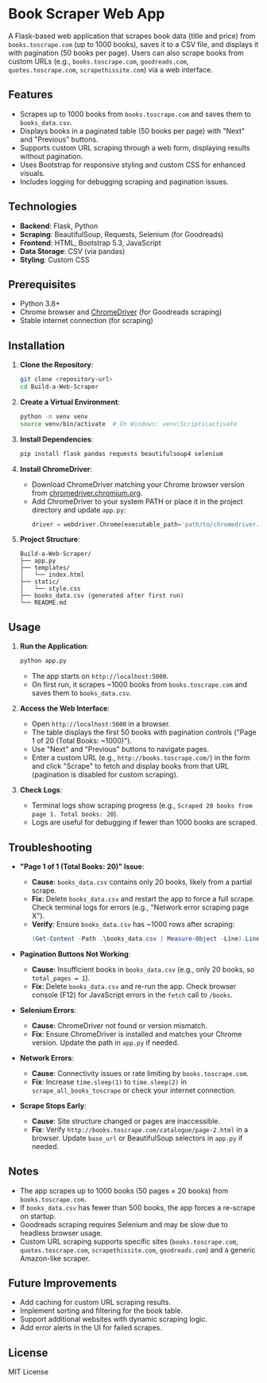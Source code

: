# Book Scraper Web App

A Flask-based web application that scrapes book data (title and price) from `books.toscrape.com` (up to 1000 books), saves it to a CSV file, and displays it with pagination (50 books per page). Users can also scrape books from custom URLs (e.g., `books.toscrape.com`, `goodreads.com`, `quotes.toscrape.com`, `scrapethissite.com`) via a web interface.

## Features
- Scrapes up to 1000 books from `books.toscrape.com` and saves them to `books_data.csv`.
- Displays books in a paginated table (50 books per page) with "Next" and "Previous" buttons.
- Supports custom URL scraping through a web form, displaying results without pagination.
- Uses Bootstrap for responsive styling and custom CSS for enhanced visuals.
- Includes logging for debugging scraping and pagination issues.

## Technologies
- **Backend**: Flask, Python
- **Scraping**: BeautifulSoup, Requests, Selenium (for Goodreads)
- **Frontend**: HTML, Bootstrap 5.3, JavaScript
- **Data Storage**: CSV (via pandas)
- **Styling**: Custom CSS

## Prerequisites
- Python 3.8+
- Chrome browser and [ChromeDriver](https://chromedriver.chromium.org/) (for Goodreads scraping)
- Stable internet connection (for scraping)

## Installation
1. **Clone the Repository**:
   ```bash
   git clone <repository-url>
   cd Build-a-Web-Scraper
   ```

2. **Create a Virtual Environment**:
   ```bash
   python -m venv venv
   source venv/bin/activate  # On Windows: venv\Scripts\activate
   ```

3. **Install Dependencies**:
   ```bash
   pip install flask pandas requests beautifulsoup4 selenium
   ```

4. **Install ChromeDriver**:
   - Download ChromeDriver matching your Chrome browser version from [chromedriver.chromium.org](https://chromedriver.chromium.org/).
   - Add ChromeDriver to your system PATH or place it in the project directory and update `app.py`:
     ```python
     driver = webdriver.Chrome(executable_path='path/to/chromedriver.exe', options=options)
     ```

5. **Project Structure**:
   ```
   Build-a-Web-Scraper/
   ├── app.py
   ├── templates/
   │   └── index.html
   ├── static/
   │   └── style.css
   ├── books_data.csv (generated after first run)
   └── README.md
   ```

## Usage
1. **Run the Application**:
   ```bash
   python app.py
   ```
   - The app starts on `http://localhost:5000`.
   - On first run, it scrapes ~1000 books from `books.toscrape.com` and saves them to `books_data.csv`.

2. **Access the Web Interface**:
   - Open `http://localhost:5000` in a browser.
   - The table displays the first 50 books with pagination controls ("Page 1 of 20 (Total Books: ~1000)").
   - Use "Next" and "Previous" buttons to navigate pages.
   - Enter a custom URL (e.g., `http://books.toscrape.com/`) in the form and click "Scrape" to fetch and display books from that URL (pagination is disabled for custom scraping).

3. **Check Logs**:
   - Terminal logs show scraping progress (e.g., `Scraped 20 books from page 1. Total books: 20`).
   - Logs are useful for debugging if fewer than 1000 books are scraped.

## Troubleshooting
- **"Page 1 of 1 (Total Books: 20)" Issue**:
  - **Cause**: `books_data.csv` contains only 20 books, likely from a partial scrape.
  - **Fix**: Delete `books_data.csv` and restart the app to force a full scrape. Check terminal logs for errors (e.g., "Network error scraping page X").
  - **Verify**: Ensure `books_data.csv` has ~1000 rows after scraping:
    ```powershell
    (Get-Content -Path .\books_data.csv | Measure-Object -Line).Lines
    ```

- **Pagination Buttons Not Working**:
  - **Cause**: Insufficient books in `books_data.csv` (e.g., only 20 books, so `total_pages = 1`).
  - **Fix**: Delete `books_data.csv` and re-run the app. Check browser console (F12) for JavaScript errors in the `fetch` call to `/books`.

- **Selenium Errors**:
  - **Cause**: ChromeDriver not found or version mismatch.
  - **Fix**: Ensure ChromeDriver is installed and matches your Chrome version. Update the path in `app.py` if needed.

- **Network Errors**:
  - **Cause**: Connectivity issues or rate limiting by `books.toscrape.com`.
  - **Fix**: Increase `time.sleep(1)` to `time.sleep(2)` in `scrape_all_books_toscrape` or check your internet connection.

- **Scrape Stops Early**:
  - **Cause**: Site structure changed or pages are inaccessible.
  - **Fix**: Verify `http://books.toscrape.com/catalogue/page-2.html` in a browser. Update `base_url` or BeautifulSoup selectors in `app.py` if needed.

## Notes
- The app scrapes up to 1000 books (50 pages × 20 books) from `books.toscrape.com`.
- If `books_data.csv` has fewer than 500 books, the app forces a re-scrape on startup.
- Goodreads scraping requires Selenium and may be slow due to headless browser usage.
- Custom URL scraping supports specific sites (`books.toscrape.com`, `quotes.toscrape.com`, `scrapethissite.com`, `goodreads.com`) and a generic Amazon-like scraper.

## Future Improvements
- Add caching for custom URL scraping results.
- Implement sorting and filtering for the book table.
- Support additional websites with dynamic scraping logic.
- Add error alerts in the UI for failed scrapes.

## License
MIT License